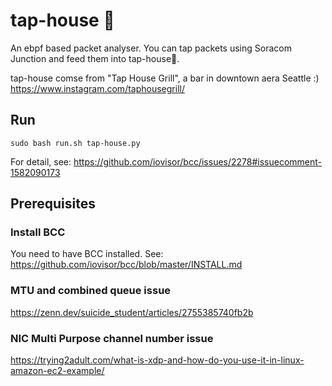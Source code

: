 # tap-house 🍺

An ebpf based packet analyser. You can tap packets using Soracom Junction and feed them into tap-house🍺.

tap-house comse from "Tap House Grill", a bar in downtown aera Seattle :)
https://www.instagram.com/taphousegrill/

## Run

```
sudo bash run.sh tap-house.py
```

For detail, see: https://github.com/iovisor/bcc/issues/2278#issuecomment-1582090173

## Prerequisites

### Install BCC

You need to have BCC installed. See: https://github.com/iovisor/bcc/blob/master/INSTALL.md

### MTU and combined queue issue

https://zenn.dev/suicide_student/articles/2755385740fb2b

### NIC Multi Purpose channel number issue

https://trying2adult.com/what-is-xdp-and-how-do-you-use-it-in-linux-amazon-ec2-example/
